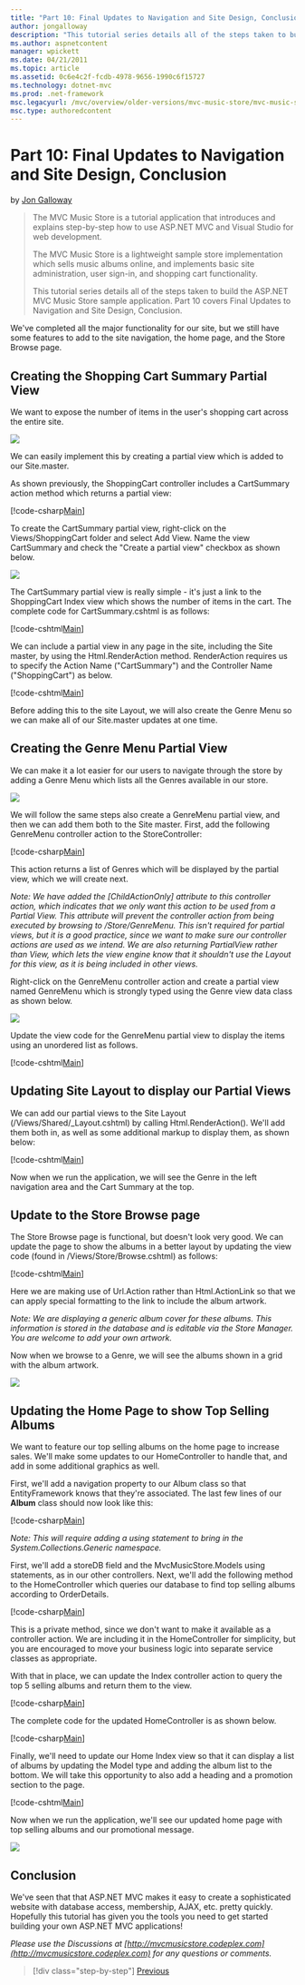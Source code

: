 ```yaml
---
title: "Part 10: Final Updates to Navigation and Site Design, Conclusion | Microsoft Docs"
author: jongalloway
description: "This tutorial series details all of the steps taken to build the ASP.NET MVC Music Store sample application. Part 10 covers Final Updates to Navigation and S..."
ms.author: aspnetcontent
manager: wpickett
ms.date: 04/21/2011
ms.topic: article
ms.assetid: 0c6e4c2f-fcdb-4978-9656-1990c6f15727
ms.technology: dotnet-mvc
ms.prod: .net-framework
msc.legacyurl: /mvc/overview/older-versions/mvc-music-store/mvc-music-store-part-10
msc.type: authoredcontent
---
```

Part 10: Final Updates to Navigation and Site Design, Conclusion
====================
by [Jon Galloway](https://github.com/jongalloway)

> The MVC Music Store is a tutorial application that introduces and explains step-by-step how to use ASP.NET MVC and Visual Studio for web development.  
>   
> The MVC Music Store is a lightweight sample store implementation which sells music albums online, and implements basic site administration, user sign-in, and shopping cart functionality.  
>   
> This tutorial series details all of the steps taken to build the ASP.NET MVC Music Store sample application. Part 10 covers Final Updates to Navigation and Site Design, Conclusion.


We've completed all the major functionality for our site, but we still have some features to add to the site navigation, the home page, and the Store Browse page.

## Creating the Shopping Cart Summary Partial View

We want to expose the number of items in the user's shopping cart across the entire site.

![](mvc-music-store-part-10/_static/image1.png)

We can easily implement this by creating a partial view which is added to our Site.master.

As shown previously, the ShoppingCart controller includes a CartSummary action method which returns a partial view:

[!code-csharp[Main](mvc-music-store-part-10/samples/sample1.cs)]

To create the CartSummary partial view, right-click on the Views/ShoppingCart folder and select Add View. Name the view CartSummary and check the "Create a partial view" checkbox as shown below.

![](mvc-music-store-part-10/_static/image2.png)

The CartSummary partial view is really simple - it's just a link to the ShoppingCart Index view which shows the number of items in the cart. The complete code for CartSummary.cshtml is as follows:

[!code-cshtml[Main](mvc-music-store-part-10/samples/sample2.cshtml)]

We can include a partial view in any page in the site, including the Site master, by using the Html.RenderAction method. RenderAction requires us to specify the Action Name ("CartSummary") and the Controller Name ("ShoppingCart") as below.

[!code-cshtml[Main](mvc-music-store-part-10/samples/sample3.cshtml)]

Before adding this to the site Layout, we will also create the Genre Menu so we can make all of our Site.master updates at one time.

## Creating the Genre Menu Partial View

We can make it a lot easier for our users to navigate through the store by adding a Genre Menu which lists all the Genres available in our store.

![](mvc-music-store-part-10/_static/image3.png)

We will follow the same steps also create a GenreMenu partial view, and then we can add them both to the Site master. First, add the following GenreMenu controller action to the StoreController:

[!code-csharp[Main](mvc-music-store-part-10/samples/sample4.cs)]

This action returns a list of Genres which will be displayed by the partial view, which we will create next.

*Note: We have added the [ChildActionOnly] attribute to this controller action, which indicates that we only want this action to be used from a Partial View. This attribute will prevent the controller action from being executed by browsing to /Store/GenreMenu. This isn't required for partial views, but it is a good practice, since we want to make sure our controller actions are used as we intend. We are also returning PartialView rather than View, which lets the view engine know that it shouldn't use the Layout for this view, as it is being included in other views.*

Right-click on the GenreMenu controller action and create a partial view named GenreMenu which is strongly typed using the Genre view data class as shown below.

![](mvc-music-store-part-10/_static/image4.png)

Update the view code for the GenreMenu partial view to display the items using an unordered list as follows.

[!code-cshtml[Main](mvc-music-store-part-10/samples/sample5.cshtml)]

## Updating Site Layout to display our Partial Views

We can add our partial views to the Site Layout (/Views/Shared/\_Layout.cshtml) by calling Html.RenderAction(). We'll add them both in, as well as some additional markup to display them, as shown below:

[!code-cshtml[Main](mvc-music-store-part-10/samples/sample6.cshtml)]

Now when we run the application, we will see the Genre in the left navigation area and the Cart Summary at the top.

## Update to the Store Browse page

The Store Browse page is functional, but doesn't look very good. We can update the page to show the albums in a better layout by updating the view code (found in /Views/Store/Browse.cshtml) as follows:

[!code-cshtml[Main](mvc-music-store-part-10/samples/sample7.cshtml)]

Here we are making use of Url.Action rather than Html.ActionLink so that we can apply special formatting to the link to include the album artwork.

*Note: We are displaying a generic album cover for these albums. This information is stored in the database and is editable via the Store Manager. You are welcome to add your own artwork.*

Now when we browse to a Genre, we will see the albums shown in a grid with the album artwork.

![](mvc-music-store-part-10/_static/image5.png)

## Updating the Home Page to show Top Selling Albums

We want to feature our top selling albums on the home page to increase sales. We'll make some updates to our HomeController to handle that, and add in some additional graphics as well.

First, we'll add a navigation property to our Album class so that EntityFramework knows that they're associated. The last few lines of our **Album** class should now look like this:

[!code-csharp[Main](mvc-music-store-part-10/samples/sample8.cs)]

*Note: This will require adding a using statement to bring in the System.Collections.Generic namespace.*

First, we'll add a storeDB field and the MvcMusicStore.Models using statements, as in our other controllers. Next, we'll add the following method to the HomeController which queries our database to find top selling albums according to OrderDetails.

[!code-csharp[Main](mvc-music-store-part-10/samples/sample9.cs)]

This is a private method, since we don't want to make it available as a controller action. We are including it in the HomeController for simplicity, but you are encouraged to move your business logic into separate service classes as appropriate.

With that in place, we can update the Index controller action to query the top 5 selling albums and return them to the view.

[!code-csharp[Main](mvc-music-store-part-10/samples/sample10.cs)]

The complete code for the updated HomeController is as shown below.

[!code-csharp[Main](mvc-music-store-part-10/samples/sample11.cs)]

Finally, we'll need to update our Home Index view so that it can display a list of albums by updating the Model type and adding the album list to the bottom. We will take this opportunity to also add a heading and a promotion section to the page.

[!code-cshtml[Main](mvc-music-store-part-10/samples/sample12.cshtml)]

Now when we run the application, we'll see our updated home page with top selling albums and our promotional message.

![](mvc-music-store-part-10/_static/image1.jpg)

## Conclusion

We've seen that that ASP.NET MVC makes it easy to create a sophisticated website with database access, membership, AJAX, etc. pretty quickly. Hopefully this tutorial has given you the tools you need to get started building your own ASP.NET MVC applications!


*Please use the Discussions at [http://mvcmusicstore.codeplex.com](http://mvcmusicstore.codeplex.com) for any questions or comments.*

>[!div class="step-by-step"]
[Previous](mvc-music-store-part-9.md)